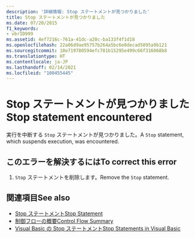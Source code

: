 ```yaml
---
description: '詳細情報: Stop ステートメントが見つかりました'
title: Stop ステートメントが見つかりました
ms.date: 07/20/2015
f1_keywords:
- vbrID999
ms.assetid: 4ef7216c-761a-41dc-a20c-ba133f4f1d18
ms.openlocfilehash: 22a06d9ae95757b264a5bc6e0decad5895a9b121
ms.sourcegitcommit: 10e719780594efc781b15295e499c66f316068b8
ms.translationtype: HT
ms.contentlocale: ja-JP
ms.lasthandoff: 02/14/2021
ms.locfileid: "100455445"
---
```

# <a name="stop-statement-encountered"></a><span data-ttu-id="2b85f-103">Stop ステートメントが見つかりました</span><span class="sxs-lookup"><span data-stu-id="2b85f-103">Stop statement encountered</span></span>

<span data-ttu-id="2b85f-104">実行を中断する `Stop` ステートメントが見つかりました。</span><span class="sxs-lookup"><span data-stu-id="2b85f-104">A `Stop` statement, which suspends execution, was encountered.</span></span>  
  
## <a name="to-correct-this-error"></a><span data-ttu-id="2b85f-105">このエラーを解決するには</span><span class="sxs-lookup"><span data-stu-id="2b85f-105">To correct this error</span></span>  
  
1. <span data-ttu-id="2b85f-106">`Stop` ステートメントを削除します。</span><span class="sxs-lookup"><span data-stu-id="2b85f-106">Remove the `Stop` statement.</span></span>  
  
## <a name="see-also"></a><span data-ttu-id="2b85f-107">関連項目</span><span class="sxs-lookup"><span data-stu-id="2b85f-107">See also</span></span>

- [<span data-ttu-id="2b85f-108">Stop ステートメント</span><span class="sxs-lookup"><span data-stu-id="2b85f-108">Stop Statement</span></span>](../language-reference/statements/stop-statement.md)
- [<span data-ttu-id="2b85f-109">制御フローの概要</span><span class="sxs-lookup"><span data-stu-id="2b85f-109">Control Flow Summary</span></span>](../language-reference/keywords/control-flow-summary.md)
- [<span data-ttu-id="2b85f-110">Visual Basic の Stop ステートメント</span><span class="sxs-lookup"><span data-stu-id="2b85f-110">Stop Statements in Visual Basic</span></span>](/visualstudio/debugger/stop-statements-in-visual-basic)
